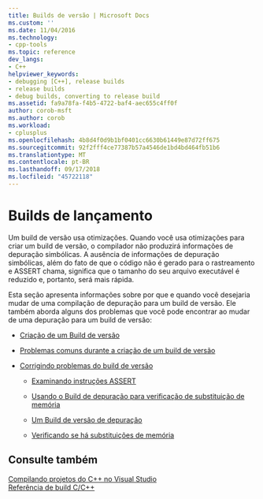 ```yaml
---
title: Builds de versão | Microsoft Docs
ms.custom: ''
ms.date: 11/04/2016
ms.technology:
- cpp-tools
ms.topic: reference
dev_langs:
- C++
helpviewer_keywords:
- debugging [C++], release builds
- release builds
- debug builds, converting to release build
ms.assetid: fa9a78fa-f4b5-4722-baf4-aec655c4ff0f
author: corob-msft
ms.author: corob
ms.workload:
- cplusplus
ms.openlocfilehash: 4b8d4f0d9b1bf0401cc6630b61449e87d72ff675
ms.sourcegitcommit: 92f2fff4ce77387b57a4546de1bd4bd464fb51b6
ms.translationtype: MT
ms.contentlocale: pt-BR
ms.lasthandoff: 09/17/2018
ms.locfileid: "45722118"
---
```

# <a name="release-builds"></a>Builds de lançamento

Um build de versão usa otimizações. Quando você usa otimizações para criar um build de versão, o compilador não produzirá informações de depuração simbólicas. A ausência de informações de depuração simbólicas, além do fato de que o código não é gerado para o rastreamento e ASSERT chama, significa que o tamanho do seu arquivo executável é reduzido e, portanto, será mais rápida.

Esta seção apresenta informações sobre por que e quando você desejaria mudar de uma compilação de depuração para um build de versão. Ele também aborda alguns dos problemas que você pode encontrar ao mudar de uma depuração para um build de versão:

- [Criação de um Build de versão](../../build/reference/how-to-create-a-release-build.md)

- [Problemas comuns durante a criação de um build de versão](../../build/reference/common-problems-when-creating-a-release-build.md)

- [Corrigindo problemas do build de versão](../../build/reference/fixing-release-build-problems.md)

   - [Examinando instruções ASSERT](../../build/reference/using-verify-instead-of-assert.md)

   - [Usando o Build de depuração para verificação de substituição de memória](../../build/reference/using-the-debug-build-to-check-for-memory-overwrite.md)

   - [Um Build de versão de depuração](../../build/reference/how-to-debug-a-release-build.md)

   - [Verificando se há substituições de memória](../../build/reference/checking-for-memory-overwrites.md)

## <a name="see-also"></a>Consulte também

[Compilando projetos do C++ no Visual Studio](../../ide/building-cpp-projects-in-visual-studio.md)<br/>
[Referência de build C/C++](../../build/reference/c-cpp-building-reference.md)